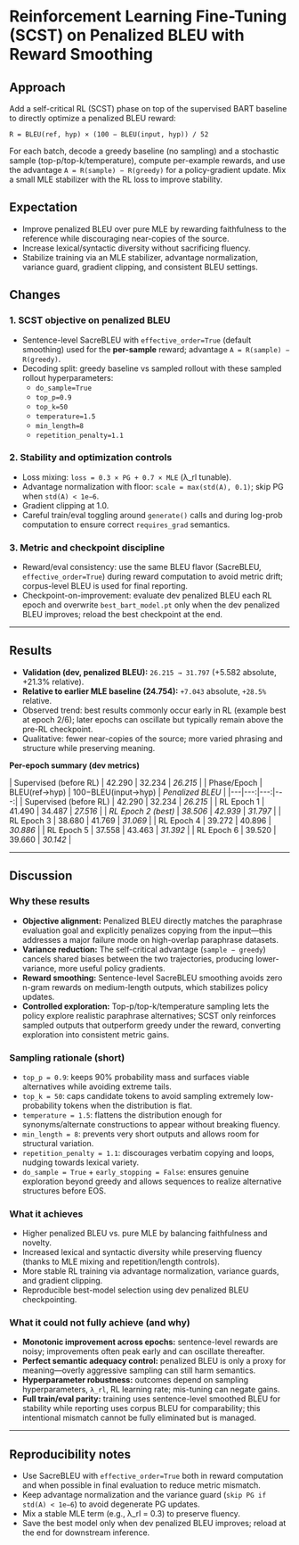 # Reinforcement Learning Fine-Tuning (SCST) on Penalized BLEU with Reward Smoothing

## Approach
Add a self-critical RL (SCST) phase on top of the supervised BART baseline to directly optimize a penalized BLEU reward:

`R = BLEU(ref, hyp) × (100 − BLEU(input, hyp)) / 52`

For each batch, decode a greedy baseline (no sampling) and a stochastic sample (top-p/top-k/temperature), compute per-example rewards, and use the advantage `A = R(sample) − R(greedy)` for a policy-gradient update. Mix a small MLE stabilizer with the RL loss to improve stability.

## Expectation
- Improve penalized BLEU over pure MLE by rewarding faithfulness to the reference while discouraging near-copies of the source.  
- Increase lexical/syntactic diversity without sacrificing fluency.  
- Stabilize training via an MLE stabilizer, advantage normalization, variance guard, gradient clipping, and consistent BLEU settings.

## Changes

### 1. SCST objective on penalized BLEU
- Sentence-level SacreBLEU with `effective_order=True` (default smoothing) used for the **per-sample** reward; advantage `A = R(sample) − R(greedy)`.  
- Decoding split: greedy baseline vs sampled rollout with these sampled rollout hyperparameters:
  - `do_sample=True`
  - `top_p=0.9`
  - `top_k=50`
  - `temperature=1.5`
  - `min_length=8`
  - `repetition_penalty=1.1`

### 2. Stability and optimization controls
- Loss mixing: `loss = 0.3 × PG + 0.7 × MLE` (λ_rl tunable).  
- Advantage normalization with floor: `scale = max(std(A), 0.1)`; skip PG when `std(A) < 1e−6`.  
- Gradient clipping at 1.0.  
- Careful train/eval toggling around `generate()` calls and during log-prob computation to ensure correct `requires_grad` semantics.

### 3. Metric and checkpoint discipline
- Reward/eval consistency: use the same BLEU flavor (SacreBLEU, `effective_order=True`) during reward computation to avoid metric drift; corpus-level BLEU is used for final reporting.  
- Checkpoint-on-improvement: evaluate dev penalized BLEU each RL epoch and overwrite `best_bart_model.pt` only when the dev penalized BLEU improves; reload the best checkpoint at the end.

---

## Results

- **Validation (dev, penalized BLEU):** `26.215 → 31.797` (+5.582 absolute, +21.3% relative).  
- **Relative to earlier MLE baseline (24.754):** `+7.043` absolute, `+28.5%` relative.  
- Observed trend: best results commonly occur early in RL (example best at epoch 2/6); later epochs can oscillate but typically remain above the pre-RL checkpoint.  
- Qualitative: fewer near-copies of the source; more varied phrasing and structure while preserving meaning.

**Per-epoch summary (dev metrics)**

| Supervised (before RL) | 42.290 | 32.234 | *26.215* |
| Phase/Epoch | BLEU(ref→hyp) | 100−BLEU(input→hyp) | *Penalized BLEU* |
|---|---:|---:|---:|
| Supervised (before RL) | 42.290 | 32.234 | *26.215* |
| RL Epoch 1 | 41.490 | 34.487 | *27.516* |
| *RL Epoch 2 (best)* | *38.506* | *42.939* | *31.797* |
| RL Epoch 3 | 38.680 | 41.769 | *31.069* |
| RL Epoch 4 | 39.272 | 40.896 | *30.886* |
| RL Epoch 5 | 37.558 | 43.463 | *31.392* |
| RL Epoch 6 | 39.520 | 39.660 | *30.142* |
  
---

## Discussion

### Why these results
- **Objective alignment:** Penalized BLEU directly matches the paraphrase evaluation goal and explicitly penalizes copying from the input—this addresses a major failure mode on high-overlap paraphrase datasets.  
- **Variance reduction:** The self-critical advantage (`sample − greedy`) cancels shared biases between the two trajectories, producing lower-variance, more useful policy gradients.  
- **Reward smoothing:** Sentence-level SacreBLEU smoothing avoids zero n-gram rewards on medium-length outputs, which stabilizes policy updates.  
- **Controlled exploration:** Top-p/top-k/temperature sampling lets the policy explore realistic paraphrase alternatives; SCST only reinforces sampled outputs that outperform greedy under the reward, converting exploration into consistent metric gains.

### Sampling rationale (short)
- `top_p = 0.9`: keeps 90% probability mass and surfaces viable alternatives while avoiding extreme tails.  
- `top_k = 50`: caps candidate tokens to avoid sampling extremely low-probability tokens when the distribution is flat.  
- `temperature = 1.5`: flattens the distribution enough for synonyms/alternate constructions to appear without breaking fluency.  
- `min_length = 8`: prevents very short outputs and allows room for structural variation.  
- `repetition_penalty = 1.1`: discourages verbatim copying and loops, nudging towards lexical variety.  
- `do_sample = True` + `early_stopping = False`: ensures genuine exploration beyond greedy and allows sequences to realize alternative structures before EOS.

### What it achieves
- Higher penalized BLEU vs. pure MLE by balancing faithfulness and novelty.  
- Increased lexical and syntactic diversity while preserving fluency (thanks to MLE mixing and repetition/length controls).  
- More stable RL training via advantage normalization, variance guards, and gradient clipping.  
- Reproducible best-model selection using dev penalized BLEU checkpointing.

### What it could not fully achieve (and why)
- **Monotonic improvement across epochs:** sentence-level rewards are noisy; improvements often peak early and can oscillate thereafter.  
- **Perfect semantic adequacy control:** penalized BLEU is only a proxy for meaning—overly aggressive sampling can still harm semantics.  
- **Hyperparameter robustness:** outcomes depend on sampling hyperparameters, `λ_rl`, RL learning rate; mis-tuning can negate gains.  
- **Full train/eval parity:** training uses sentence-level smoothed BLEU for stability while reporting uses corpus BLEU for comparability; this intentional mismatch cannot be fully eliminated but is managed.

---

## Reproducibility notes
- Use SacreBLEU with `effective_order=True` both in reward computation and when possible in final evaluation to reduce metric mismatch.  
- Keep advantage normalization and the variance guard (`skip PG if std(A) < 1e−6`) to avoid degenerate PG updates.  
- Mix a stable MLE term (e.g., λ_rl = 0.3) to preserve fluency.  
- Save the best model only when dev penalized BLEU improves; reload at the end for downstream inference.
